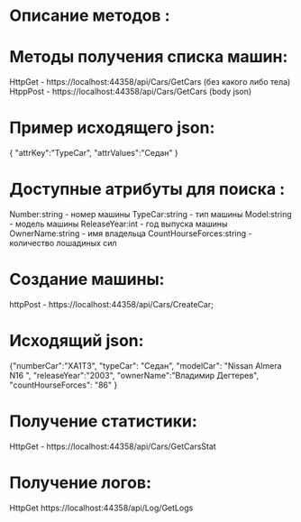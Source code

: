 # Описание методов :
# Методы получения списка машин:
HttpGet - https://localhost:44358/api/Cars/GetCars (без какого либо тела)
HtppPost - https://localhost:44358/api/Cars/GetCars (body json)
# Пример исходящего json:
{
"attrKey":"TypeCar",
"attrValues":"Седан"
}
# Доступные атрибуты для поиска :
Number:string - номер машины
TypeCar:string - тип машины
Model:string - модель машины
ReleaseYear:int - год выпуска машины
OwnerName:string - имя владельца
CountHourseForces:string - количество лошадиных сил
# Создание машины:
httpPost - https://localhost:44358/api/Cars/CreateCar;
# Исходящий json:
{"numberCar":"XA1T3",
"typeCar": "Седан",
"modelCar": "Nissan Almera N16 ",
"releaseYear":"2003",
"ownerName":"Владимир Дегтерев",
"countHourseForces": "86"
}
# Получение статистики:
HttpGet - https://localhost:44358/api/Cars/GetCarsStat 
# Получение логов:
HttpGet https://localhost:44358/api/Log/GetLogs
